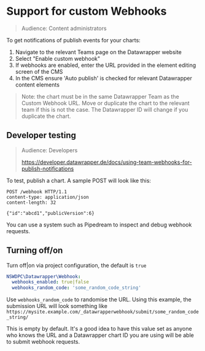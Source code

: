 # Support for custom Webhooks

> Audience: Content administrators

To get notifications of publish events for your charts:
1. Navigate to  the relevant Teams page on the Datawrapper website
1. Select "Enable custom webhook"
1. If webhooks are enabled, enter the URL provided in the element editing screen of the CMS
1. In the CMS ensure 'Auto publish' is checked for relevant Datawrapper content elements

> Note: the chart must be in the same Datawrapper Team as the Custom Webhook URL. Move or duplicate the chart to the relevant team if this is not the case. The Datawrapper ID will change if you duplicate the chart.

## Developer testing

> Audience: Developers
>
> https://developer.datawrapper.de/docs/using-team-webhooks-for-publish-notifications

To test, publish a chart. A sample POST will look like this:

```
POST /webhook HTTP/1.1
content-type: application/json
content-length: 32

{"id":"abcd1","publicVersion":6}
```

You can use a system such as Pipedream to inspect and debug webhook requests.


## Turning off/on

Turn off|on via project configuration, the default is `true`

```yaml
NSWDPC\Datawrapper\Webhook:
  webhooks_enabled: true|false
  webhooks_random_code: 'some_random_code_string'
```

Use `webhooks_random_code` to randomise the URL. Using this example, the submission URL will look something like `https://mysite.example.com/_datawrapperwebhook/submit/some_random_code_string/`

This is empty by default. It's a good idea to have this value set as anyone who knows the URL and a Datawrapper chart ID you are using will be able to submit webhook requests.
